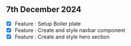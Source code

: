 ## 7th December 2024
- [x] Feature : Setup Boiler plate
- [x] Feature : Create and style navbar component
- [x] Feature : Create and style hero section